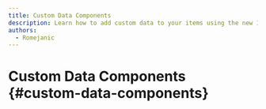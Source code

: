 ```yaml
---
title: Custom Data Components
description: Learn how to add custom data to your items using the new 1.21 component system.
authors:
  - Romejanic
---
```


# Custom Data Components {#custom-data-components}

